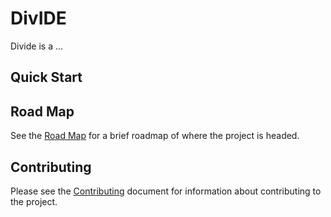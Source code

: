 # DivIDE

Divide is a ...

## Quick Start

## Road Map

See the [Road Map](docs/roadmap.md) for a brief roadmap of where the project is headed.

## Contributing

Please see the [Contributing](CONTRIBUTING.md) document for information about contributing to the project.